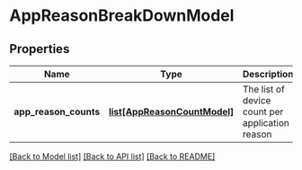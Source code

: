 # AppReasonBreakDownModel

## Properties
Name | Type | Description | Notes
------------ | ------------- | ------------- | -------------
**app_reason_counts** | [**list[AppReasonCountModel]**](AppReasonCountModel.md) | The list of device count per application reason | [optional] 

[[Back to Model list]](../README.md#documentation-for-models) [[Back to API list]](../README.md#documentation-for-api-endpoints) [[Back to README]](../README.md)


